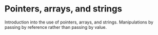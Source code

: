 # Pointers, arrays, and strings
Introduction into the use of pointers, arrays, and strings.
Manipulations by passing by reference rather than passing by value.
